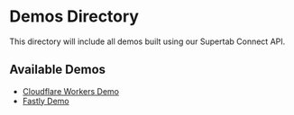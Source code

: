 # Demos Directory

This directory will include all demos built using our Supertab Connect API.

## Available Demos

- [Cloudflare Workers Demo](./cloudflare/README.md)
- [Fastly Demo](./fastly/README.md)
